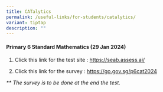 ```yaml
---
title: CATalytics
permalink: /useful-links/for-students/catalytics/
variant: tiptap
description: ""
---
```

<h4>Primary 6 Standard Mathematics (29 Jan 2024)</h4>
<ol data-tight="true" class="tight">
<li>
<p>Click this link for the test site : <a href="https://seab.assess.ai/" rel="noopener noreferrer nofollow" target="_blank">https://seab.assess.ai/</a>
</p>
<p></p>
</li>
<li>
<p>Click this link for the survey : <a href="https://go.gov.sg/p6cat2024" rel="noopener noreferrer nofollow" target="_blank">https://go.gov.sg/p6cat2024</a>
</p>
<p></p>
</li>
</ol>
<p><em>** The survey is to be done at the end the test.</em>
</p>